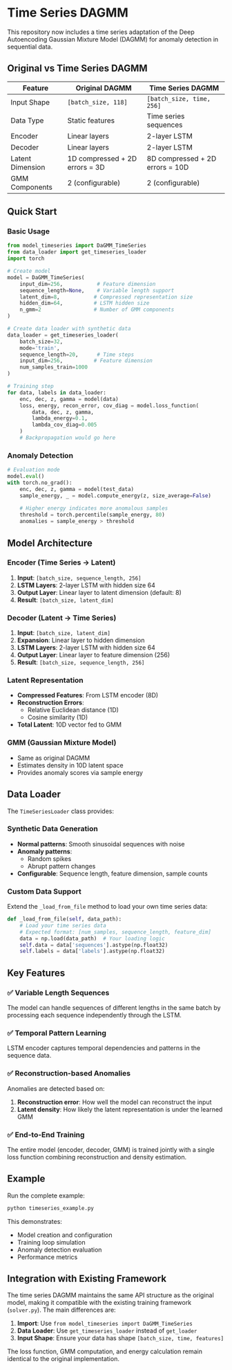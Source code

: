 # Time Series DAGMM

This repository now includes a time series adaptation of the Deep Autoencoding Gaussian Mixture Model (DAGMM) for anomaly detection in sequential data.

## Original vs Time Series DAGMM

| Feature | Original DAGMM | Time Series DAGMM |
|---------|---------------|-------------------|
| Input Shape | `[batch_size, 118]` | `[batch_size, time, 256]` |
| Data Type | Static features | Time series sequences |
| Encoder | Linear layers | 2-layer LSTM |
| Decoder | Linear layers | 2-layer LSTM |
| Latent Dimension | 1D compressed + 2D errors = 3D | 8D compressed + 2D errors = 10D |
| GMM Components | 2 (configurable) | 2 (configurable) |

## Quick Start

### Basic Usage

```python
from model_timeseries import DaGMM_TimeSeries
from data_loader import get_timeseries_loader
import torch

# Create model
model = DaGMM_TimeSeries(
    input_dim=256,           # Feature dimension
    sequence_length=None,    # Variable length support
    latent_dim=8,           # Compressed representation size
    hidden_dim=64,          # LSTM hidden size
    n_gmm=2                 # Number of GMM components
)

# Create data loader with synthetic data
data_loader = get_timeseries_loader(
    batch_size=32,
    mode='train',
    sequence_length=20,      # Time steps
    input_dim=256,          # Feature dimension
    num_samples_train=1000
)

# Training step
for data, labels in data_loader:
    enc, dec, z, gamma = model(data)
    loss, energy, recon_error, cov_diag = model.loss_function(
        data, dec, z, gamma,
        lambda_energy=0.1,
        lambda_cov_diag=0.005
    )
    # Backpropagation would go here
```

### Anomaly Detection

```python
# Evaluation mode
model.eval()
with torch.no_grad():
    enc, dec, z, gamma = model(test_data)
    sample_energy, _ = model.compute_energy(z, size_average=False)
    
    # Higher energy indicates more anomalous samples
    threshold = torch.percentile(sample_energy, 80)
    anomalies = sample_energy > threshold
```

## Model Architecture

### Encoder (Time Series → Latent)
1. **Input**: `[batch_size, sequence_length, 256]`
2. **LSTM Layers**: 2-layer LSTM with hidden size 64
3. **Output Layer**: Linear layer to latent dimension (default: 8)
4. **Result**: `[batch_size, latent_dim]`

### Decoder (Latent → Time Series)
1. **Input**: `[batch_size, latent_dim]`
2. **Expansion**: Linear layer to hidden dimension
3. **LSTM Layers**: 2-layer LSTM with hidden size 64
4. **Output Layer**: Linear layer to feature dimension (256)
5. **Result**: `[batch_size, sequence_length, 256]`

### Latent Representation
- **Compressed Features**: From LSTM encoder (8D)
- **Reconstruction Errors**: 
  - Relative Euclidean distance (1D)
  - Cosine similarity (1D)
- **Total Latent**: 10D vector fed to GMM

### GMM (Gaussian Mixture Model)
- Same as original DAGMM
- Estimates density in 10D latent space
- Provides anomaly scores via sample energy

## Data Loader

The `TimeSeriesLoader` class provides:

### Synthetic Data Generation
- **Normal patterns**: Smooth sinusoidal sequences with noise
- **Anomaly patterns**: 
  - Random spikes
  - Abrupt pattern changes
- **Configurable**: Sequence length, feature dimension, sample counts

### Custom Data Support
Extend the `_load_from_file` method to load your own time series data:

```python
def _load_from_file(self, data_path):
    # Load your time series data
    # Expected format: [num_samples, sequence_length, feature_dim]
    data = np.load(data_path)  # Your loading logic
    self.data = data['sequences'].astype(np.float32)
    self.labels = data['labels'].astype(np.float32)
```

## Key Features

### ✅ Variable Length Sequences
The model can handle sequences of different lengths in the same batch by processing each sequence independently through the LSTM.

### ✅ Temporal Pattern Learning
LSTM encoder captures temporal dependencies and patterns in the sequence data.

### ✅ Reconstruction-based Anomalies
Anomalies are detected based on:
1. **Reconstruction error**: How well the model can reconstruct the input
2. **Latent density**: How likely the latent representation is under the learned GMM

### ✅ End-to-End Training
The entire model (encoder, decoder, GMM) is trained jointly with a single loss function combining reconstruction and density estimation.

## Example

Run the complete example:

```bash
python timeseries_example.py
```

This demonstrates:
- Model creation and configuration
- Training loop simulation
- Anomaly detection evaluation
- Performance metrics

## Integration with Existing Framework

The time series DAGMM maintains the same API structure as the original model, making it compatible with the existing training framework (`solver.py`). The main differences are:

1. **Import**: Use `from model_timeseries import DaGMM_TimeSeries`
2. **Data Loader**: Use `get_timeseries_loader` instead of `get_loader`
3. **Input Shape**: Ensure your data has shape `[batch_size, time, features]`

The loss function, GMM computation, and energy calculation remain identical to the original implementation.